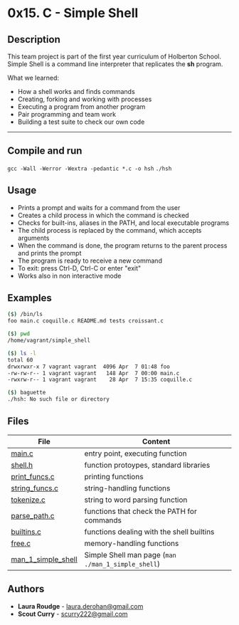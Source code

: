 # 0x15. C - Simple Shell

## Description
This team project is part of the first year curriculum of Holberton School.
Simple Shell is a command line interpreter that replicates the **sh** program.

What we learned:
* How a shell works and finds commands
* Creating, forking and working with processes
* Executing a program from another program
* Pair programming and team work
* Building a test suite to check our own code

---

## Compile and run
```gcc -Wall -Werror -Wextra -pedantic *.c -o hsh```
```./hsh```

## Usage
* Prints a prompt and waits for a command from the user
* Creates a child process in which the command is checked
* Checks for built-ins, aliases in the PATH, and local executable programs
* The child process is replaced by the command, which accepts arguments
* When the command is done, the program returns to the parent process and prints the prompt
* The program is ready to receive a new command
* To exit: press Ctrl-D, Ctrl-C or enter "exit"
* Works also in non interactive mode

## Examples
```bash
($) /bin/ls
foo main.c coquille.c README.md tests croissant.c
```
```bash
($) pwd 
/home/vagrant/simple_shell
```
```bash
($) ls -l
total 60
drwxrwxr-x 7 vagrant vagrant  4096 Apr  7 01:48 foo
-rw-rw-r-- 1 vagrant vagrant   148 Apr  7 00:00 main.c
-rwxrw-r-- 1 vagrant vagrant    28 Apr  7 15:35 coquille.c
```
```bash
($) baguette
./hsh: No such file or directory
```
## Files

File | Content
---- | -----------
[main.c](./main.c) | entry point, executing function
[shell.h](./shell.h) | function protoypes, standard libraries
[print_funcs.c](./print_funcs.c) | printing functions
[string_funcs.c](./string_funcs.c) | string-handling functions
[tokenize.c](./tokenize.c) | string to word parsing function
[parse_path.c](./parse_path.c) | functions that check the PATH for commands
[builtins.c](./builtins.c) | functions dealing with the shell builtins
[free.c](./free.c) | memory-handling functions
[man_1_simple_shell](./man_1_simple_shell) | Simple Shell man page (```man ./man_1_simple_shell```)

## Authors

* **Laura Roudge** - [laura.derohan@gmail.com](https://github.com/lroudge)
* **Scout Curry** - [scurry222@gmail.com](https://github.com/scurry222)
